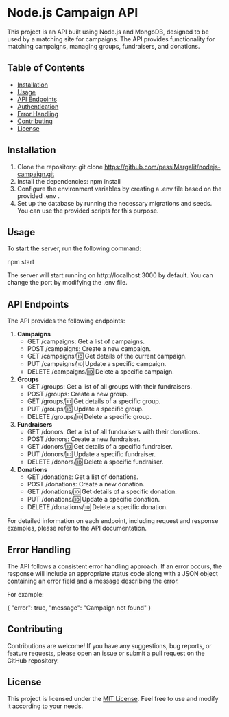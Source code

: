 # Node.js Campaign API

This project is an API built using Node.js and MongoDB, designed to be used by a matching site for campaigns. The API provides functionality for matching campaigns, managing groups, fundraisers, and donations.

## Table of Contents

- [Installation](#installation)
- [Usage](#usage)
- [API Endpoints](#api-endpoints)
- [Authentication](#authentication)
- [Error Handling](#error-handling)
- [Contributing](#contributing)
- [License](#license)

## Installation

1. Clone the repository: git clone https://github.com/pessiMargalit/nodejs-campaign.git
2. Install the dependencies: npm install
3. Configure the environment variables by creating a .env file based on the provided .env .
4. Set up the database by running the necessary migrations and seeds. You can use the provided scripts for this purpose.

## Usage

To start the server, run the following command:

npm start


The server will start running on http://localhost:3000 by default. You can change the port by modifying the .env file.

## API Endpoints

The API provides the following endpoints:

1. **Campaigns**
   - GET /campaigns: Get a list of campaigns.
   - POST /campaigns: Create a new campaign.
   - GET /campaigns/:id: Get details of  the current campaign.
   - PUT /campaigns/:id: Update a specific campaign.
   - DELETE /campaigns/:id: Delete a specific campaign.
2. **Groups**
   - GET /groups: Get a list of all groups with their fundraisers.
   - POST /groups: Create a new group.
   - GET /groups/:id: Get details of a specific group.
   - PUT /groups/:id: Update a specific group.
   - DELETE /groups/:id: Delete a specific group.
3. **Fundraisers**
   - GET /donors: Get a list of all fundraisers with their donations.
   - POST /donors: Create a new fundraiser.
   - GET /donors/:id: Get details of a specific fundraiser.
   - PUT /donors/:id: Update a specific fundraiser.
   - DELETE /donors/:id: Delete a specific fundraiser.
4. **Donations**
   - GET /donations: Get a list of donations.
   - POST /donations: Create a new donation.
   - GET /donations/:id: Get details of a specific donation.
   - PUT /donations/:id: Update a specific donation.
   - DELETE /donations/:id: Delete a specific donation.

For detailed information on each endpoint, including request and response examples, please refer to the API documentation.


## Error Handling

The API follows a consistent error handling approach. If an error occurs, the response will include an appropriate status code along with a JSON object containing an error field and a message describing the error.

For example:

{
  "error": true,
  "message": "Campaign not found"
}


## Contributing

Contributions are welcome! If you have any suggestions, bug reports, or feature requests, please open an issue or submit a pull request on the GitHub repository.

## License

This project is licensed under the [MIT License](LICENSE). Feel free to use and modify it according to your needs.
